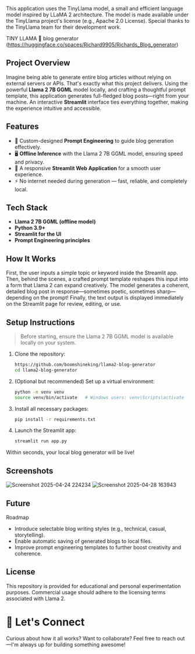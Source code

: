 This application uses the TinyLlama model, a small and efficient language model inspired by LLaMA 2 architecture.
The model is made available under the TinyLlama project's license (e.g., Apache 2.0 License).
Special thanks to the TinyLlama team for their development work.

TINY LLAMA 🦙 blog generator (https://huggingface.co/spaces/Richard9905/Richards_Blog_generator)

## Project Overview
Imagine being able to generate entire blog articles without relying on external servers or APIs. That's exactly what this project delivers.
Using the powerful **Llama 2 7B GGML** model locally, and crafting a thoughtful prompt template, this application generates full-fledged blog posts—right from your machine.
An interactive **Streamlit** interface ties everything together, making the experience intuitive and accessible.

## Features
- 📄 Custom-designed **Prompt Engineering** to guide blog generation effectively.
- 🖥️ **Offline Inference** with the Llama 2 7B GGML model, ensuring speed and privacy.
- 🚀 A responsive **Streamlit Web Application** for a smooth user experience.
- ⚡ No internet needed during generation — fast, reliable, and completely local.

## Tech Stack
- **Llama 2 7B GGML (offline model)**
- **Python 3.9+**
- **Streamlit for the UI**
- **Prompt Engineering principles**

## How It Works
First, the user inputs a simple topic or keyword inside the Streamlit app.  
Then, behind the scenes, a crafted prompt template reshapes this input into a form that Llama 2 can expand creatively.
The model generates a coherent, detailed blog post in response—sometimes poetic, sometimes sharp—depending on the prompt!
Finally, the text output is displayed immediately on the Streamlit page for review, editing, or use.

## Setup Instructions
> Before starting, ensure the Llama 2 7B GGML model is available locally on your system.

1. Clone the repository:
   ```bash
   https://github.com/boomshineking/llama2-blog-generator
   cd llama2-blog-generator
   ```

2. (Optional but recommended) Set up a virtual environment:
   ```bash
   python -m venv venv
   source venv/bin/activate   # Windows users: venv\Scripts\activate
   ```

3. Install all necessary packages:
   ```bash
   pip install -r requirements.txt
   ```

4. Launch the Streamlit app:
   ```bash
   streamlit run app.py
   ```

Within seconds, your local blog generator will be live!

## Screenshots
![Screenshot 2025-04-24 224234](https://github.com/user-attachments/assets/636e6dd2-87ab-4939-9bb1-86a64706e7b9)
![Screenshot 2025-04-28 163943](https://github.com/user-attachments/assets/122d67c5-429d-451d-a7f0-7f728a3a7a27)


## Future 
Roadmap
- Introduce selectable blog writing styles (e.g., technical, casual, storytelling).
- Enable automatic saving of generated blogs to local files.
- Improve prompt engineering templates to further boost creativity and coherence.

## License
This repository is provided for educational and personal experimentation purposes.
Commercial usage should adhere to the licensing terms associated with Llama 2.

# 🚀 Let's Connect
Curious about how it all works? Want to collaborate? Feel free to reach out—I'm always up for building something awesome!
